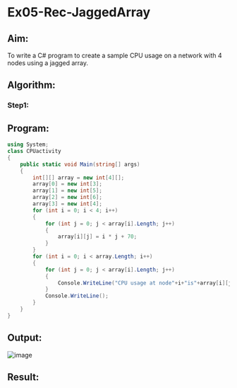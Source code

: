# Ex05-Rec-JaggedArray
## Aim:
To write a C# program to create a sample CPU usage on a network with 4 nodes using a jagged array.
## Algorithm:
### Step1:


## Program:
```c#
using System;
class CPUactivity
{
    public static void Main(string[] args)
    {
        int[][] array = new int[4][];
        array[0] = new int[3];
        array[1] = new int[5];
        array[2] = new int[6];
        array[3] = new int[4];
        for (int i = 0; i < 4; i++)
        {
            for (int j = 0; j < array[i].Length; j++)
            {
                array[i][j] = i * j + 70;
            }
        }
        for (int i = 0; i < array.Length; i++)
        {
            for (int j = 0; j < array[i].Length; j++)
            {
                Console.WriteLine("CPU usage at node"+i+"is"+array[i][j]+"%");
            }
            Console.WriteLine();
        }
    }
}
```
## Output:
![image](https://user-images.githubusercontent.com/75235167/167077568-b480fa80-aa6c-452b-8980-331d9b2e621c.png)
## Result:
